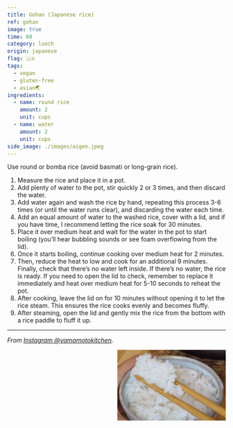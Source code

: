 ```yaml
---
title: Gohan (Japanese rice)
ref: gohan
image: true
time: 60
category: lunch
origin: japanese
flag: 🇯🇵
tags:
  - vegan
  - gluten-free
  - asian🌏
ingredients:
  - name: round rice
    amount: 2
    unit: cups
  - name: water
    amount: 2
    unit: cups
side_image: ./images/aigen.jpeg
---
```


Use round or bomba rice (avoid basmati or long-grain rice).

1. Measure the rice and place it in a pot.
2. Add plenty of water to the pot, stir quickly 2 or 3 times, and then discard the water.
3. Add water again and wash the rice by hand, repeating this process 3-6 times (or until the water runs clear), and discarding the water each time.
4. Add an equal amount of water to the washed rice, cover with a lid, and if you have time, I recommend letting the rice soak for 30 minutes.
5. Place it over medium heat and wait for the water in the pot to start boiling (you’ll hear bubbling sounds or see foam overflowing from the lid).
6. Once it starts boiling, continue cooking over medium heat for 2 minutes.
7. Then, reduce the heat to low and cook for an additional 9 minutes. Finally, check that there’s no water left inside. If there’s no water, the rice is ready. If you need to open the lid to check, remember to replace it immediately and heat over medium heat for 5-10 seconds to reheat the pot.
8. After cooking, leave the lid on for 10 minutes without opening it to let the rice steam. This ensures the rice cooks evenly and becomes fluffy.
9. After steaming, open the lid and gently mix the rice from the bottom with a rice paddle to fluff it up.

---

_From [Instagram @yamamotokitchen](https://www.instagram.com/reel/C6br4_wqA67/?utm_source=ig_web_copy_link&igsh=MzRlODBiNWFlZA==)._


<img src="images/gohan_rice.png" style="width:250px; float:right;"/>